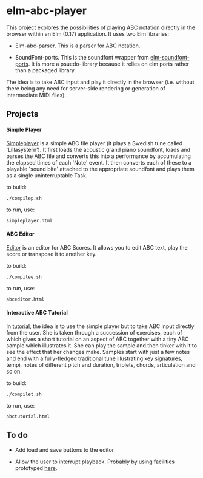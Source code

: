 elm-abc-player
==============

This project explores the possibilities of playing [ABC notation](http://abcnotation.com/) directly in the browser within an Elm (0.17) application.  It uses two Elm libraries:

*   Elm-abc-parser.  This is a parser for ABC notation. 

*   SoundFont-ports.  This is the soundfont wrapper from [elm-soundfont-ports](https://github.com/newlandsvalley/elm-soundfont-ports).  It is more a psuedo-library because it relies on elm ports rather than a packaged library.

The idea is to take ABC input and play it directly in the browser (i.e. without there being any need for server-side rendering or generation of intermediate MIDI files).


Projects
--------

#### Simple Player

[Simpleplayer](https://github.com/newlandsvalley/elm-abc-player/tree/master/src/examples/simpleplayer) is a simple ABC file player (it plays a Swedish tune called 'Lillasystern').  It first loads the acoustic grand piano soundfont, loads and parses the ABC file and converts this into a performance by accumulating the elapsed times of each 'Note' event. It then converts each of these to a playable 'sound bite' attached to the appropriate soundfont and plays them as a single uninterruptable Task. 

to build:

    ./compilep.sh

to run, use:

    simpleplayer.html

#### ABC Editor

[Editor](https://github.com/newlandsvalley/elm-abc-player/tree/master/src/examples/editor) is an editor for ABC Scores.  It allows you to edit ABC text, play the score or transpose it to another key. 

to build:

    ./compilee.sh

to run, use:

    abceditor.html

#### Interactive ABC Tutorial

In [tutorial](https://github.com/newlandsvalley/elm-abc-player/tree/master/src/examples/tutorial), the idea is to use the simple player but to take ABC input directly from the user.  She is taken through a succession of exercises, each of which gives a short tutorial on an aspect of ABC together with a tiny ABC sample which illustrates it.  She can play the sample and then tinker with it to see the effect that her changes make.  Samples start with just a few notes and end with a fully-fledged traditional tune illustrating key signatures, tempi, notes of different pitch and duration, triplets, chords, articulation and so on.

to build:

    ./compilet.sh

to run, use:

    abctutorial.html
    
To do
-----

*   Add load and save buttons to the editor

*   Allow the user to interrupt playback.  Probably by using facilities prototyped [here](https://github.com/newlandsvalley/elm-soundfont-ports/tree/master/examples/src/controlledplayer).










 




